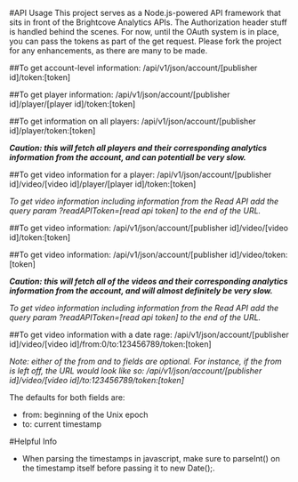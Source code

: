 #API Usage
This project serves as a Node.js-powered API framework that sits in front of the Brightcove Analytics APIs. The Authorization header stuff is handled behind the scenes. For now, until the OAuth system is in place, you can pass the tokens as part of the get request. Please fork the project for any enhancements, as there are many to be made.

##To get account-level information:
/api/v1/json/account/[publisher id]/token:[token]

##To get player information:
/api/v1/json/account/[publisher id]/player/[player id]/token:[token]

##To get information on all players:
/api/v1/json/account/[publisher id]/player/token:[token]

*__Caution: this will fetch all players and their corresponding analytics information from the account, and can potentiall be very slow.__*

##To get video information for a player:
/api/v1/json/account/[publisher id]/video/[video id]/player/[player id]/token:[token]

_To get video information including information from the Read API add the query param ?readAPIToken=[read api token] to the end of the URL._

##To get video information:
/api/v1/json/account/[publisher id]/video/[video id]/token:[token]

##To get video information:
/api/v1/json/account/[publisher id]/video/token:[token]

*__Caution: this will fetch all of the videos and their corresponding analytics information from the account, and will almost definitely be very slow.__*

_To get video information including information from the Read API add the query param ?readAPIToken=[read api token] to the end of the URL._

##To get video information with a date rage:
/api/v1/json/account/[publisher id]/video/[video id]/from:0/to:123456789/token:[token]

_Note: either of the from and to fields are optional. For instance, if the from is left off, the URL would look like so: /api/v1/json/account/[publisher id]/video/[video id]/to:123456789/token:[token]_

The defaults for both fields are:

* from: beginning of the Unix epoch
* to: current timestamp


#Helpful Info
* When parsing the timestamps in javascript, make sure to parseInt() on the timestamp itself before passing it to new Date();.